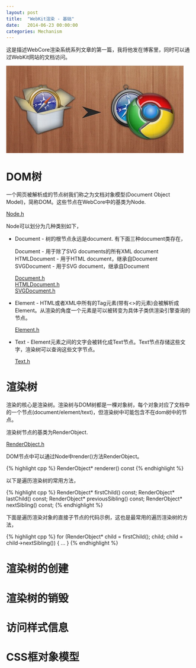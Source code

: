 ```yaml
---
layout: post
title:  "WebKit渲染 - 基础"
date:   2014-06-23 00:00:00
categories: Mechanism
---
```


这是描述WebCore渲染系统系列文章的第一篇，我将他发在博客里，同时可以通过WebKit网站的文档访问。

![webkit](/assets/images/posts/webkit.jpg)

<!--more-->

# DOM树

一个网页被解析成的节点树我们称之为文档对象模型(Document Object Model)，简称DOM。这些节点在WebCore中的基类为Node.

[Node.h](http://trac.webkit.org/browser/trunk/Source/WebCore/dom/Node.h)

Node可以划分为几种类别如下，

+   Document - 树的根节点永远是document. 有下面三种document类存在，  

	Document - 用于除了SVG documents的所有XML document  
	HTMLDocument - 用于HTML document，继承自Document  
	SVGDocument - 用于SVG document，继承自Document  

	[Document.h](http://trac.webkit.org/browser/trunk/Source/WebCore/dom/Document.h)  
	[HTMLDocument.h](http://trac.webkit.org/browser/trunk/Source/WebCore/html/HTMLDocument.h)  
	[SVGDocument.h](http://trac.webkit.org/browser/trunk/Source/WebCore/svg/SVGDocument.h)  

+   Element - HTML或者XML中所有的Tag元素(带有<>的元素)会被解析成Element。从渲染的角度一个元素是可以被转变为具体子类供渲染引擎查询的节点。

	[Element.h](http://trac.webkit.org/browser/trunk/Source/WebCore/dom/Element.h)

+   Text - Element元素之间的文字会被转化成Text节点。Text节点存储这些文字，渲染树可以查询这些文字节点。
	
	[Text.h](http://trac.webkit.org/browser/trunk/Source/WebCore/dom/Text.h)

# 渲染树

渲染的核心是渲染树。渲染树与DOM树都是一棵对象树，每个对象对应了文档中的一个节点(document/element/text)，但渲染树中可能包含不在dom树中的节点。

渲染树节点的基类为RenderObject.

[RenderObject.h](http://trac.webkit.org/browser/trunk/Source/WebCore/rendering/RenderObject.h)

DOM节点中可以通过Node中render()方法RenderObject。

{% highlight cpp %}
RenderObject* renderer() const
{% endhighlight %}

以下是遍历渲染树的常用方法，

{% highlight cpp %}
RenderObject* firstChild() const;
RenderObject* lastChild() const;
RenderObject* previousSibling() const;
RenderObject* nextSibling() const;
{% endhighlight %}

下面是遍历渲染对象的直接子节点的代码示例，这也是最常用的遍历渲染树的方法，

{% highlight cpp %}
for (RenderObject* child = firstChild(); child; child = child->nextSibling()) {
    ...
}
{% endhighlight %}

# 渲染树的创建




# 渲染树的销毁

# 访问样式信息

# CSS框对象模型





